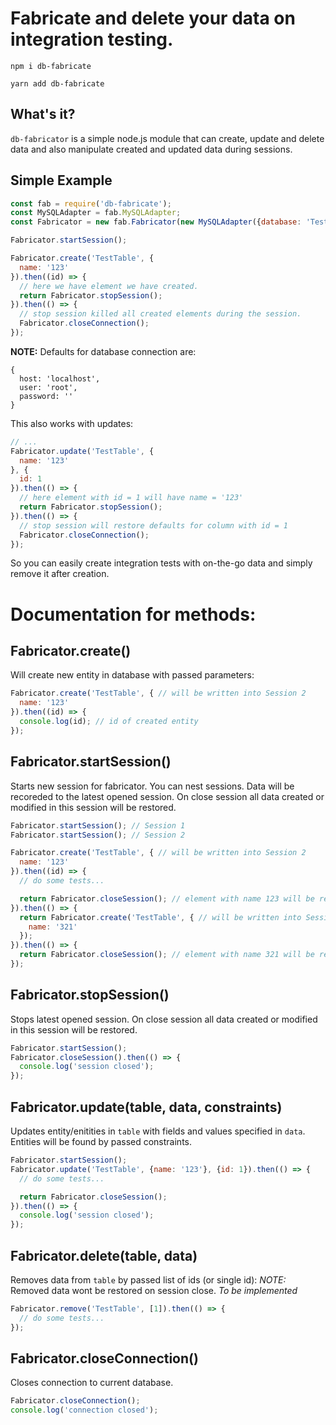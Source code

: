# Fabricate and delete your data on integration testing.

`npm i db-fabricate`

`yarn add db-fabricate`

## What's it?
`db-fabricator` is a simple node.js module that can create, update and delete data and also manipulate created and updated data during sessions.

## Simple Example

```javascript
const fab = require('db-fabricate');
const MySQLAdapter = fab.MySQLAdapter;
const Fabricator = new fab.Fabricator(new MySQLAdapter({database: 'TestDatabase'})); // CHANGE YOUR DB CREDENTIALS HERE

Fabricator.startSession();

Fabricator.create('TestTable', {
  name: '123'
}).then((id) => {
  // here we have element we have created.
  return Fabricator.stopSession();
}).then(() => {
  // stop session killed all created elements during the session.
  Fabricator.closeConnection();
});
```

**NOTE:** Defaults for database connection are:
```
{
  host: 'localhost',
  user: 'root',
  password: ''
}
```


This also works with updates:

```javascript
// ...
Fabricator.update('TestTable', {
  name: '123'
}, {
  id: 1
}).then(() => {
  // here element with id = 1 will have name = '123'
  return Fabricator.stopSession();
}).then(() => {
  // stop session will restore defaults for column with id = 1
  Fabricator.closeConnection();
});
```

So you can easily create integration tests with on-the-go data and simply remove it after creation.

# Documentation for methods:

## Fabricator.create()

Will create new entity in database with passed parameters:

```javascript
Fabricator.create('TestTable', { // will be written into Session 2
  name: '123'
}).then((id) => {
  console.log(id); // id of created entity
});
```

## Fabricator.startSession()

Starts new session for fabricator. You can nest sessions. Data will be recoreded to the latest opened session.
On close session all data created or modified in this session will be restored.

```javascript
Fabricator.startSession(); // Session 1
Fabricator.startSession(); // Session 2

Fabricator.create('TestTable', { // will be written into Session 2
  name: '123'
}).then((id) => {
  // do some tests...

  return Fabricator.closeSession(); // element with name 123 will be removed and Session 2 will be closed.
}).then(() => {
  return Fabricator.create('TestTable', { // will be written into Session 1
    name: '321'
  });
}).then(() => {
  return Fabricator.closeSession(); // element with name 321 will be removed. and Session 1 will be closed.
});

```

## Fabricator.stopSession()

Stops latest opened session.
On close session all data created or modified in this session will be restored.

```javascript
Fabricator.startSession();
Fabricator.closeSession().then(() => {
  console.log('session closed');
});
```

## Fabricator.update(table, data, constraints)

Updates entity/enitities in `table` with fields and values specified in `data`. Entities will be found by passed constraints.

```javascript
Fabricator.startSession();
Fabricator.update('TestTable', {name: '123'}, {id: 1}).then(() => {
  // do some tests...

  return Fabricator.closeSession();
}).then(() => {
  console.log('session closed');
});
```

## Fabricator.delete(table, data)

Removes data from `table` by passed list of ids (or single id):
*NOTE:* Removed data wont be restored on session close. _To be implemented_

```javascript
Fabricator.remove('TestTable', [1]).then(() => {
  // do some tests...
});
```

## Fabricator.closeConnection()

Closes connection to current database.

```javascript
Fabricator.closeConnection();
console.log('connection closed');
```
